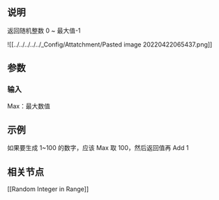 ## 说明

返回随机整数 0 ~ 最大值-1

![[../../../../../_Config/Attatchment/Pasted image 20220422065437.png]]

## 参数

### 输入

Max：最大数值


## 示例

如果要生成 1~100 的数字，应该 Max 取 100，然后返回值再 Add 1




## 相关节点

[[Random Integer in Range]]